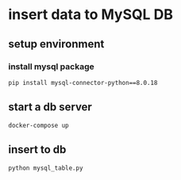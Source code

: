 # insert data to MySQL DB

## setup environment

### install mysql package

```shell
pip install mysql-connector-python==8.0.18
```

## start a db server

```shell
docker-compose up
```

## insert to db

```shell
python mysql_table.py
```
